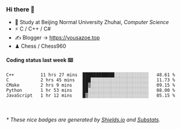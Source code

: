 ### Hi there 👋

<!--<img src = https://github-readme-stats.vercel.app/api?username=Yousazoe&count_private=true&show_icons=true/>-->


- 🍻  Study at Beijing Normal University Zhuhai, _Computer Science_
- ⚡  C / C++ / C#
- ✍️  Blogger -> https://yousazoe.top
- ♟  Chess / Chess960 


#### Coding status last week ⌨️

<!--START_SECTION:waka-->
```text
C++          11 hrs 27 mins  ████████████░░░░░░░░░░░░░   48.61 % 
C            2 hrs 45 mins   ███░░░░░░░░░░░░░░░░░░░░░░   11.73 % 
CMake        2 hrs 9 mins    ██▒░░░░░░░░░░░░░░░░░░░░░░   09.15 % 
Python       1 hr 53 mins    ██░░░░░░░░░░░░░░░░░░░░░░░   08.00 % 
JavaScript   1 hr 12 mins    █▒░░░░░░░░░░░░░░░░░░░░░░░   05.15 % 
```
<!--END_SECTION:waka-->

<br/>
<center><img src="http://ghchart.rshah.org/409ba5/yousazoe" alt="" /></center>


<h6>* These nice badges are generated by <a href="https://shields.io/">Shields.io</a> and <a href="https://github.com/spencerwooo/Substats">Substats</a>.</h6>
